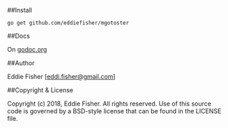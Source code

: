 [godoc.org]: http://godoc.org/github.com/eddiefisher/mgotoster "godoc.org"

##Install

    go get github.com/eddiefisher/mgotoster

##Docs

On [godoc.org][]

##Author

Eddie Fisher [eddi.fisher@gmail.com]

##Copyright & License

Copyright (c) 2018, Eddie Fisher.
All rights reserved.
Use of this source code is governed by a BSD-style license that can be
found in the LICENSE file.
